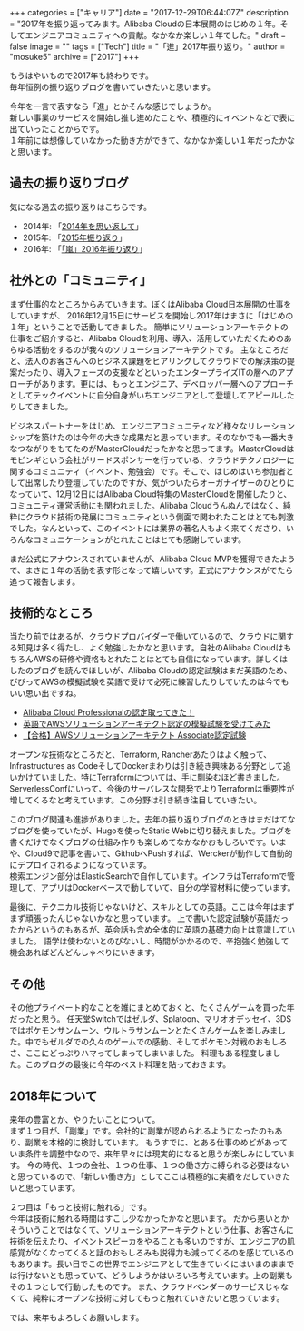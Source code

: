 +++
categories = ["キャリア"]
date = "2017-12-29T06:44:07Z"
description = "2017年を振り返ってみます。Alibaba Cloudの日本展開のはじめの１年。そしてエンジニアコミュニティへの貢献。なかなか楽しい１年でした。"
draft = false
image = ""
tags = ["Tech"]
title = "「進」2017年振り返り。"
author = "mosuke5"
archive = ["2017"]
+++

もうはやいもので2017年も終わりです。  
毎年恒例の振り返りブログを書いていきたいと思います。

今年を一言で表すなら「進」とかそんな感じでしょうか。  
新しい事業のサービスを開始し推し進めたことや、積極的にイベントなどで表に出ていったことからです。  
１年前には想像していなかった動き方ができて、なかなか楽しい１年だったかなと思います。

<!--more-->

## 過去の振り返りブログ
気になる過去の振り返りはこちらです。

- 2014年: 「[2014年を思い返して](https://blog.mosuke.tech/entry/2015/01/01/161826/)」
- 2015年: 「[2015年振り返り](https://blog.mosuke.tech/entry/2015/12/28/150042/)」
- 2016年: 「[「嵐」2016年振り返り](https://blog.mosuke.tech/entry/2016/12/25/142744/)」

## 社外との「コミュニティ」
まず仕事的なところからみていきます。ぼくはAlibaba Cloud日本展開の仕事をしていますが、
2016年12月15日にサービスを開始し2017年はまさに「はじめの１年」ということで活動してきました。
簡単にソリューションアーキテクトの仕事をご紹介すると、Alibaba Cloudを利用、導入、活用していただくためのあらゆる活動をするのが我々のソリューションアーキテクトです。
主なところだと、法人のお客さんへのビジネス課題をヒアリングしてクラウドでの解決策の提案だったり、導入フェーズの支援などといったエンタープライズITの層へのアプローチがあります。更には、もっとエンジニア、デベロッパー層へのアプローチとしてテックイベントに自分自身がいちエンジニアとして登壇してアピールしたりしてきました。

ビジネスパートナーをはじめ、エンジニアコミュニティなど様々なリレーションシップを築けたのは今年の大きな成果だと思っています。そのなかでも一番大きなつながりをもてたのがMasterCloudだったかなと思ってます。MasterCloudはモビンギという会社がリードスポンサーを行っている、クラウドテクノロジーに関するコミュニティ（イベント、勉強会）です。そこで、はじめはいち参加者として出席したり登壇していたのですが、気がついたらオーガナイザーのひとりになっていて、12月12日にはAlibaba Cloud特集のMasterCloudを開催したりと、コミュニティ運営活動にも関われました。Alibaba Cloudうんぬんではなく、純粋にクラウド技術の発展にコミュニティという側面で関われたことはとても刺激でした。なんといって、このイベントには業界の著名人もよく来てくださり、いろんなコミュニケーションがとれたことはとても感謝しています。

まだ公式にアナウンスされていませんが、Alibaba Cloud MVPを獲得できたようで、まさに１年の活動を表す形となって嬉しいです。正式にアナウンスがでたら追って報告します。


## 技術的なところ
当たり前ではあるが、クラウドプロバイダーで働いているので、クラウドに関する知見は多く得たし、よく勉強したかなと思います。自社のAlibaba CloudはもちろんAWSの研修や資格もとれたことはとても自信になっています。詳しくはしたのブログを読んでほしいが、Alibaba Cloudの認定試験はまだ英語のため、びびってAWSの模擬試験を英語で受けて必死に練習したりしていたのは今でもいい思い出ですね。

- [Alibaba Cloud Professionalの認定取ってきた！](https://www.sbcloud.co.jp/entry/2017/11/06/acp/)
- [英語でAWSソリューションアーキテクト認定の模擬試験を受けてみた](https://blog.mosuke.tech/entry/2017/08/04/aws_certificate_practice_exam/)
- [【合格】AWSソリューションアーキテクト Associate認定試験](https://blog.mosuke.tech/entry/2017/09/18/aws_solution_architect/)

オープンな技術なところだと、Terraform, Rancherあたりはよく触って、Infrastructures as CodeそしてDockerまわりは引き続き興味ある分野として追いかけていました。特にTerraformについては、手に馴染むほど書きました。ServerlessConfにいって、今後のサーバレスな開発でよりTerraformは重要性が増してくるなと考えています。この分野は引き続き注目していきたい。

このブログ関連も進捗がありました。去年の振り返りブログのときはまだはてなブログを使っていたが、Hugoを使ったStatic Webに切り替えました。ブログを書くだけでなくブログの仕組み作りも楽しめてなかなかおもしろいです。いまや、Cloud9で記事を書いて、GithubへPushすれば、Werckerが動作して自動的にデプロイされるようになっています。  
検索エンジン部分はElasticSearchで自作しています。インフラはTerraformで管理して、アプリはDockerベースで動していて、自分の学習材料に使っています。

最後に、テクニカル技術じゃないけど、スキルとしての英語。ここは今年はまずまず頑張ったんじゃないかなと思っています。
上で書いた認定試験が英語だったからというのもあるが、英会話も含め全体的に英語の基礎力向上は意識していました。
語学は使わないとのびないし、時間がかかるので、辛抱強く勉強して機会あればどんどんしゃべりにいきます。

## その他
その他プライベート的なことを雑にまとめておくと、たくさんゲームを買った年だったと思う。
任天堂Switchではゼルダ、Splatoon、マリオオデッセイ、3DSではポケモンサンムーン、ウルトラサンムーンとたくさんゲームを楽しみました。中でもゼルダでの久々のゲームでの感動、そしてポケモン対戦のおもしろさ、ここにどっぷりハマってしまってしまいました。
料理もある程度しました。このブログの最後に今年のベスト料理を貼っておきます。

## 2018年について
来年の豊富とか、やりたいことについて。  
まず１つ目が、「副業」です。会社的に副業が認められるようになったのもあり、副業を本格的に検討しています。
もうすでに、とある仕事のめどがあっていま条件を調整中なので、来年早々には現実的になると思うが楽しみにしています。
今の時代、１つの会社、１つの仕事、１つの働き方に縛られる必要はないと思っているので、「新しい働き方」としてここは積極的に実績をだしていきたいと思っています。

２つ目は「もっと技術に触れる」です。  
今年は技術に触れる時間はすこし少なかったかなと思います。
だから悪いとかそういうことではなくて、ソリューションアーキテクトという仕事、お客さんに技術を伝えたり、イベントスピーカをやることも多いのですが、エンジニアの肌感覚がなくなってくると話のおもしろみも説得力も減ってくるのを感じているのもあります。長い目でこの世界でエンジニアとして生きていくにはいまのままでは行けないとも思っていて、どうしようかはいろいろ考えています。上の副業もその１つとして行動したものです。
また、クラウドベンダーのサービスじゃなくて、純粋にオープンな技術に対してもっと触れていきたいと思っています。

では、来年もよろしくお願いします。

